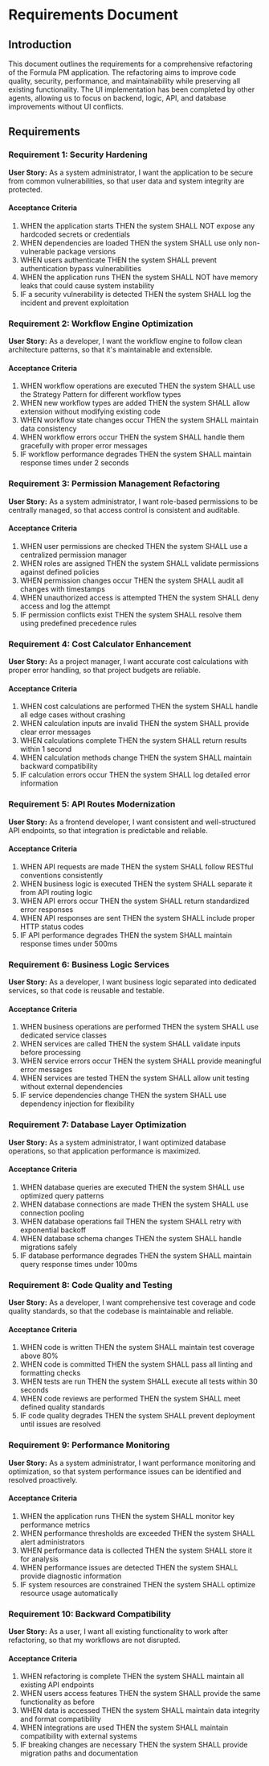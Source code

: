 # Requirements Document

## Introduction

This document outlines the requirements for a comprehensive refactoring of the Formula PM application. The refactoring aims to improve code quality, security, performance, and maintainability while preserving all existing functionality. The UI implementation has been completed by other agents, allowing us to focus on backend, logic, API, and database improvements without UI conflicts.

## Requirements

### Requirement 1: Security Hardening

**User Story:** As a system administrator, I want the application to be secure from common vulnerabilities, so that user data and system integrity are protected.

#### Acceptance Criteria

1. WHEN the application starts THEN the system SHALL NOT expose any hardcoded secrets or credentials
2. WHEN dependencies are loaded THEN the system SHALL use only non-vulnerable package versions
3. WHEN users authenticate THEN the system SHALL prevent authentication bypass vulnerabilities
4. WHEN the application runs THEN the system SHALL NOT have memory leaks that could cause system instability
5. IF a security vulnerability is detected THEN the system SHALL log the incident and prevent exploitation

### Requirement 2: Workflow Engine Optimization

**User Story:** As a developer, I want the workflow engine to follow clean architecture patterns, so that it's maintainable and extensible.

#### Acceptance Criteria

1. WHEN workflow operations are executed THEN the system SHALL use the Strategy Pattern for different workflow types
2. WHEN new workflow types are added THEN the system SHALL allow extension without modifying existing code
3. WHEN workflow state changes occur THEN the system SHALL maintain data consistency
4. WHEN workflow errors occur THEN the system SHALL handle them gracefully with proper error messages
5. IF workflow performance degrades THEN the system SHALL maintain response times under 2 seconds

### Requirement 3: Permission Management Refactoring

**User Story:** As a system administrator, I want role-based permissions to be centrally managed, so that access control is consistent and auditable.

#### Acceptance Criteria

1. WHEN user permissions are checked THEN the system SHALL use a centralized permission manager
2. WHEN roles are assigned THEN the system SHALL validate permissions against defined policies
3. WHEN permission changes occur THEN the system SHALL audit all changes with timestamps
4. WHEN unauthorized access is attempted THEN the system SHALL deny access and log the attempt
5. IF permission conflicts exist THEN the system SHALL resolve them using predefined precedence rules

### Requirement 4: Cost Calculator Enhancement

**User Story:** As a project manager, I want accurate cost calculations with proper error handling, so that project budgets are reliable.

#### Acceptance Criteria

1. WHEN cost calculations are performed THEN the system SHALL handle all edge cases without crashing
2. WHEN calculation inputs are invalid THEN the system SHALL provide clear error messages
3. WHEN calculations complete THEN the system SHALL return results within 1 second
4. WHEN calculation methods change THEN the system SHALL maintain backward compatibility
5. IF calculation errors occur THEN the system SHALL log detailed error information

### Requirement 5: API Routes Modernization

**User Story:** As a frontend developer, I want consistent and well-structured API endpoints, so that integration is predictable and reliable.

#### Acceptance Criteria

1. WHEN API requests are made THEN the system SHALL follow RESTful conventions consistently
2. WHEN business logic is executed THEN the system SHALL separate it from API routing logic
3. WHEN API errors occur THEN the system SHALL return standardized error responses
4. WHEN API responses are sent THEN the system SHALL include proper HTTP status codes
5. IF API performance degrades THEN the system SHALL maintain response times under 500ms

### Requirement 6: Business Logic Services

**User Story:** As a developer, I want business logic separated into dedicated services, so that code is reusable and testable.

#### Acceptance Criteria

1. WHEN business operations are performed THEN the system SHALL use dedicated service classes
2. WHEN services are called THEN the system SHALL validate inputs before processing
3. WHEN service errors occur THEN the system SHALL provide meaningful error messages
4. WHEN services are tested THEN the system SHALL allow unit testing without external dependencies
5. IF service dependencies change THEN the system SHALL use dependency injection for flexibility

### Requirement 7: Database Layer Optimization

**User Story:** As a system administrator, I want optimized database operations, so that application performance is maximized.

#### Acceptance Criteria

1. WHEN database queries are executed THEN the system SHALL use optimized query patterns
2. WHEN database connections are made THEN the system SHALL use connection pooling
3. WHEN database operations fail THEN the system SHALL retry with exponential backoff
4. WHEN database schema changes THEN the system SHALL handle migrations safely
5. IF database performance degrades THEN the system SHALL maintain query response times under 100ms

### Requirement 8: Code Quality and Testing

**User Story:** As a developer, I want comprehensive test coverage and code quality standards, so that the codebase is maintainable and reliable.

#### Acceptance Criteria

1. WHEN code is written THEN the system SHALL maintain test coverage above 80%
2. WHEN code is committed THEN the system SHALL pass all linting and formatting checks
3. WHEN tests are run THEN the system SHALL execute all tests within 30 seconds
4. WHEN code reviews are performed THEN the system SHALL meet defined quality standards
5. IF code quality degrades THEN the system SHALL prevent deployment until issues are resolved

### Requirement 9: Performance Monitoring

**User Story:** As a system administrator, I want performance monitoring and optimization, so that system performance issues can be identified and resolved proactively.

#### Acceptance Criteria

1. WHEN the application runs THEN the system SHALL monitor key performance metrics
2. WHEN performance thresholds are exceeded THEN the system SHALL alert administrators
3. WHEN performance data is collected THEN the system SHALL store it for analysis
4. WHEN performance issues are detected THEN the system SHALL provide diagnostic information
5. IF system resources are constrained THEN the system SHALL optimize resource usage automatically

### Requirement 10: Backward Compatibility

**User Story:** As a user, I want all existing functionality to work after refactoring, so that my workflows are not disrupted.

#### Acceptance Criteria

1. WHEN refactoring is complete THEN the system SHALL maintain all existing API endpoints
2. WHEN users access features THEN the system SHALL provide the same functionality as before
3. WHEN data is accessed THEN the system SHALL maintain data integrity and format compatibility
4. WHEN integrations are used THEN the system SHALL maintain compatibility with external systems
5. IF breaking changes are necessary THEN the system SHALL provide migration paths and documentation